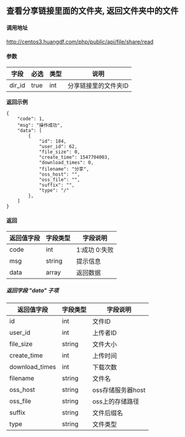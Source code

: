 ## 查看分享链接里面的文件夹, 返回文件夹中的文件

#### 调用地址

http://centos3.huangdf.com/php/public/api/file/share/read

#### 参数

|字段|必选|类型|说明|
|----|----|----|----|
|dir_id|true|int|分享链接里的文件夹ID|


 **返回示例**

``` 
{
    "code": 1,
    "msg": "操作成功",
    "data": [
        {
            "id": 184,
            "user_id": 62,
            "file_size": 0,
            "create_time": 1547704003,
            "download_times": 0,
            "filename": "分享",
            "oss_host": "",
            "oss_file": "",
            "suffix": "",
            "type": "/"
        },
    ]
}
```

#### 返回

|返回值字段|字段类型|字段说明|
|----------|--------|--------|
|code|int|1:成功 0:失败|
|msg|string|提示信息|
|data|array|返回数据|

##### 返回字段 "data" 子项

|返回值字段|字段类型|字段说明|
|----------|--------|--------|
|id|int|文件ID|
|user_id|int|上传者ID|
|file_size|string|文件大小|
|create_time|int|上传时间|
|download_times|int|下载次数|
|filename|string|文件名|
|oss_host|string|oss存储服务器host|
|oss_file|string|oss上的存储路径|
|suffix|string|文件后缀名|
|type|string|文件类型|
